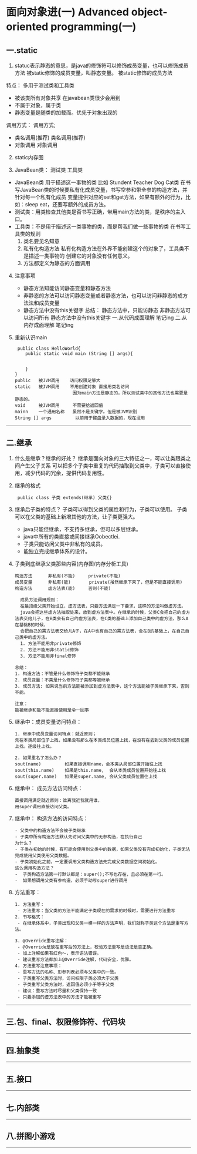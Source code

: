 # 面向对象进(一) Advanced object-oriented programming(一)

## 一.static
1. statuc表示静态的意思，是java的修饰符可以修饰成员变量，也可以修饰成员方法
  被static修饰的成员变量，叫静态变量。                   被static修饰的成员方法

特点：                                                   多用于测试类和工具类
 - 被该类所有对象共享                                     在javabean类很少会用到
 - 不属于对象，属于类
 - 静态变量是随类的加载而。优先于对象出现的         

 调用方式：                                                 调用方式;
 - 类名调用(推荐)                                           类名调用(推荐)
 - 对象调用                                                 对象调用
    
2. static内存图    

3. JavaBean类： 测试类 工具类
- JavaBean类 用于描述这一事物的类 比如 Stundent Teacher Dog Cat类 
  在书写JavaBean类的时候要私有化成员变量，书写空参和带全参的构造方法，并针对每一个私有化成员
  变量提供对应的set和get方法，如果有额外的行为，比如：sleep eat，还要写额外的成员方法。
- 测试类：用类检查其他类是否书写正确，带用main方法的类，是秩序的主入口。
- 工具类：不是用于描述这一类事物的类，而是帮我们做一些事物的类
  在书写工具类的规则
  1. 类名要见名知意
  2. 私有化构造方法 私有化构造方法在外界不能创建这个的对象了，工具类不是描述一类事物的
     创建它的对象没有任何意义。
  3. 方法都定义为静态的方面调用

4. 注意事项
   - 静态方法知能访问静态变量和静态方法
   - 非静态的方法可以访问静态变量或者静态方法，也可以访问非静态的成方法法和成员变量
   - 静态方法中没有this关键字
    总结：
    静态方法中，只能访静态
    非静态方法可以访问所有
    静态方法中没有this关键字
    一.从代码成面理解
    笔记ing 
    二.从内存成面理解
    笔记ing
5. 重新认识main

        public class HelloWorld{
           public static void main (String [] args){


           }
       }
       public   被JVM调用    访问权限足够大
       static   被JVM调用    不用创建对象 直接用类名访问
                             因为main方法是静态的，所以测试类中的其他方法也需要是静态的。
       void     被JVM调用     不需要给返回值
       mainn    一个通用名称   虽然不是关键字。但是被JVM识别
       String [] args         以前用于键盘录入数据的，现在没用
 
---

## 二.继承
1. 什么是继承？继承的好处？
   继承是面向对象的三大特征之一，可以让类跟类之间产生父子关系
   可以把多个子类中重复的代码抽取到父类中，子类可以直接使用，减少代码的冗余，提供代码复用性。
2. 继承的格式

        public class 子类 extends(继承) 父类{}

3. 继承后子类的特点？
   子类可以得到父类的属性和行为，子类可以使用。
   子类可以在父类的基础上新增其他的方法，让子类更强大。
   
      - java只能但继承，不支持多继承，但可以多层继承。
      - java中所有的类直接或间接继承Oobectlei.
      - 子类只能访问父类中非私有的成员。
      - 能独立完成继承体系的设计。
   
4. 子类到底继承父类那些内容(内存图/内存分析工具)
         
       构造方法      非私有(不能)     private(不能)
       成员变量      非私有(能)       private(虽然继承下来了，但是不能直接调用)
       构造方法      虚方法表(能)     否则(不能)
       
         成员方法调用规则：
         在最顶级父类开始设立，虚方法表，只要方法满足一下要求，这样的方法叫做虚方法。
         java会把这些虚方法抽取处来，放到虚方法表中。在继承的时候，父类C会把自己的虚方法表交给儿子，在B类会有自己的虚方法表，在C类的基础上添加自己类中的虚方法，那么A在基础B的时候，
         会把自己的需方法表交给儿A子，在A中也有自己的需方法表，会在B的基础上，在自己自己类中的虚方法。
         1. 方法不能用非private修饰
         2. 方法不能用非static修饰
         3. 方法不能用非final修饰
      
       总结：
       1. 构造方法：不管是什么修饰符子类都不能继承
       2. 成员变量：不类是什么修饰符子类都等被继承
       3. 成员方法: 如果说当前方法能被添加到虚方法表中，这个方法能被子类继承下来，否则不能。

       注意：
       能被继承和能不能直接使用是令一回事


5. 继承中：成员变量访问特点：
   
       1. 继承中成员变量访问特点：就近原则；
       先在本类局部位子上找，如果没有那么在本类成员位置上找，在没有在去到父类的成员位置上找。逐级往上找。

       2. 如果重名了怎么办？
       sout(name)         如果直接调用name，会本类从局部位置开始往上找
       sout(this.name)    如果是this.name,  会从本类成员位置开始往上找
       sout(super.name)   如果是super.name, 会从父类成员位置往上找

6. 继承中： 成员方法访问特点：

       直接调用满足就近原则：谁离我近我就用谁，
       用super调用直接访问父类。 

7.  继承中：  构造方法的访问特点：
    
        - 父类中的构造方法不会被子类继承
        - 子类中所有构造方法默认先访问父类中的无参构造，在执行自己
        为什么？
        - 子类在初始的时候，有可能会使用到父类中的数据，如果父类没有完成初始化，子类无法完成使用父类使用父类数据。 
        - 子类初始化之前，一定要调用父类构造方法先完成父类数据空间初始化。
        这么调用构造方法？
        -  子类构造方法第一行默认都是：super();不写也存在，且必须在第一行。
        -  如果想调用父类有参构造，必须手动写super进行调用

8. 方法重写： 
       
       1. 方法重写： 
        - 方法重写：当父类的方法不能满足子类现在的需求的时候时，需要进行方法重写
       2. 书写格式：
        - 在继承体系中，子类出现和父类一模一样的方法声明，我们就称子类这个方法是重写方法。

       3. @Override重写注解：
        - @Override是放在重写后的方法上，校验方法重写是语法是否正确。
        - 加上注解如果有红色～，表示语法错误。
        - 建议重写方法都加上@Override注解，代码安全，优雅。
       4. 方法重写注意事项：
        - 重写方法的名称、形参列表必须与父类中的一致。
        - 子类重写父类方法时，访问权限子类必须大于父类
        - 子类重写父类方法时，返回值必须小于等于父类
        - 建议：重写方法时尽量和父类保持一致
        - 只要添加的虚方法表中的方法才能被重写
       

 

---

## 三.包、final、权限修饰符、代码块

---

## 四.抽象类

---

## 五.接口

---



## 七.内部类

---

## 八.拼图小游戏

---